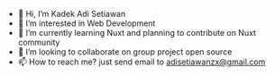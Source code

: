 - 👋 Hi, I’m Kadek Adi Setiawan
- 👀 I’m interested in Web Development
- 🌱 I’m currently learning Nuxt and planning to contribute on Nuxt community
- 💞️ I’m looking to collaborate on group project open source
- 📫 How to reach me? just send email to adisetiawanzx@gmail.com

<!---
adisetiawanx/adisetiawanx is a ✨ special ✨ repository because its `README.md` (this file) appears on your GitHub profile.
You can click the Preview link to take a look at your changes.
--->
